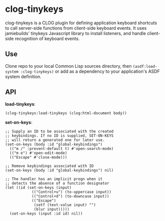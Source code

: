 # clog-tinykeys
clog-tinykeys is a CLOG plugin for defining application keyboard shortcuts to call server-side functions from client-side keyboard events. It uses jamiebuilds' tinykeys Javascript library to install listeners, and handle client-side recognition of keyboard events.

## Use
Clone repo to your local Common Lisp sources directory, then `(asdf:load-system :clog-tinykeys)` or add as a dependency to your application's ASDF system definition.

## API
**load-tinykeys**:
``` common-lisp
(clog-tinykeys:load-tinykeys (clog:html-document body))
```

**set-on-keys**:
``` common-lisp
;; Supply an ID to be associated with the created
;; keybindings. If no ID is supplied, SET-ON-KEYS
;; will return a generated one for later use.
(set-on-keys (body :id "global-keybindings")
  (("m /" :prevent-default t) #'open-search-mode)
  (("m e") #'open-edit-mode)
  (("Escape" #'close-mode)))

;; Remove keybindings associated with ID
(set-on-keys (body :id "global-keybindings") nil)

;; The handler has an implicit progn when it
;; detects the absence of a function designator
(let ((id (set-on-keys (input)
            (("Control+u") (to-uppercase input))
            (("Control+d") (to-downcase input))
            (("Escape")
             (setf (text-value input) "")
             (blur input)))))
  (set-on-keys (input :id id) nil))
```



